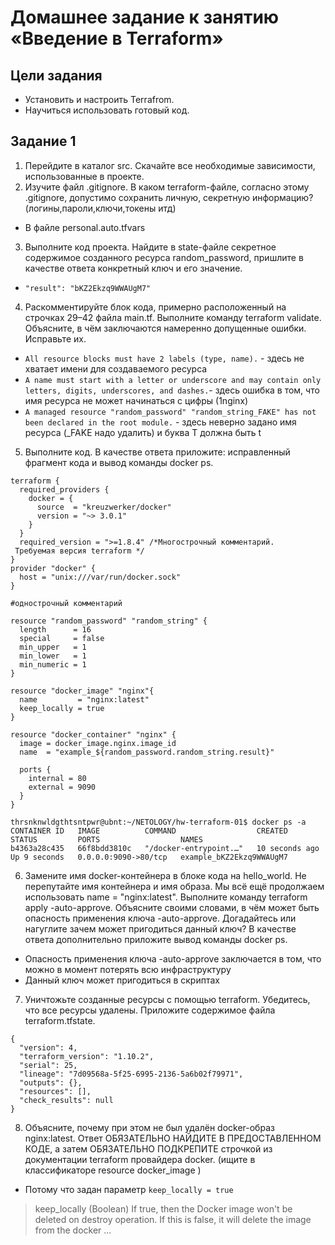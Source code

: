 # Домашнее задание к занятию «Введение в Terraform»
## Цели задания

- Установить и настроить Terrafrom.
- Научиться использовать готовый код.


## Задание 1

1. Перейдите в каталог src. Скачайте все необходимые зависимости, использованные в проекте.
2. Изучите файл .gitignore. В каком terraform-файле, согласно этому .gitignore, допустимо сохранить личную, секретную информацию?(логины,пароли,ключи,токены итд)
- В файле personal.auto.tfvars
3. Выполните код проекта. Найдите в state-файле секретное содержимое созданного ресурса random_password, пришлите в качестве ответа конкретный ключ и его значение.
- `"result": "bKZ2Ekzq9WWAUgM7"`
4. Раскомментируйте блок кода, примерно расположенный на строчках 29–42 файла main.tf. Выполните команду terraform validate. Объясните, в чём заключаются намеренно допущенные ошибки. Исправьте их.
- `All resource blocks must have 2 labels (type, name).` - здесь не хватает имени для создаваемого ресурса
- `A name must start with a letter or underscore and may contain only letters, digits, underscores, and dashes.`- здесь ошибка в том, что имя ресурса не может начинаться с цифры (1nginx)
- `A managed resource "random_password" "random_string_FAKE" has not been declared in the root module.` - здесь неверно задано имя ресурса (_FAKE надо удалить) и буква T должна быть t
5. Выполните код. В качестве ответа приложите: исправленный фрагмент кода и вывод команды docker ps.
```
terraform {
  required_providers {
    docker = {
      source  = "kreuzwerker/docker"
      version = "~> 3.0.1"
    }
  }
  required_version = ">=1.8.4" /*Многострочный комментарий.
 Требуемая версия terraform */
}
provider "docker" {
  host = "unix:///var/run/docker.sock"
}

#однострочный комментарий

resource "random_password" "random_string" {
  length      = 16
  special     = false
  min_upper   = 1
  min_lower   = 1
  min_numeric = 1
}

resource "docker_image" "nginx"{
  name         = "nginx:latest"
  keep_locally = true
}

resource "docker_container" "nginx" {
  image = docker_image.nginx.image_id
  name  = "example_${random_password.random_string.result}"

  ports {
    internal = 80
    external = 9090
  }
}
```

```
thrsnknwldgthtsntpwr@ubnt:~/NETOLOGY/hw-terraform-01$ docker ps -a
CONTAINER ID   IMAGE          COMMAND                  CREATED          STATUS         PORTS                  NAMES
b4363a28c435   66f8bdd3810c   "/docker-entrypoint.…"   10 seconds ago   Up 9 seconds   0.0.0.0:9090->80/tcp   example_bKZ2Ekzq9WWAUgM7
```

6. Замените имя docker-контейнера в блоке кода на hello_world. Не перепутайте имя контейнера и имя образа. Мы всё ещё продолжаем использовать name = "nginx:latest". Выполните команду terraform apply -auto-approve. Объясните своими словами, в чём может быть опасность применения ключа -auto-approve. Догадайтесь или нагуглите зачем может пригодиться данный ключ? В качестве ответа дополнительно приложите вывод команды docker ps.
- Опасность применения ключа -auto-approve заключается в том, что можно в момент потерять всю инфраструктуру
- Данный ключ может пригодиться в скриптах
7. Уничтожьте созданные ресурсы с помощью terraform. Убедитесь, что все ресурсы удалены. Приложите содержимое файла terraform.tfstate.
```
{
  "version": 4,
  "terraform_version": "1.10.2",
  "serial": 25,
  "lineage": "7d09568a-5f25-6995-2136-5a6b02f79971",
  "outputs": {},
  "resources": [],
  "check_results": null
}
```
8. Объясните, почему при этом не был удалён docker-образ nginx:latest. Ответ ОБЯЗАТЕЛЬНО НАЙДИТЕ В ПРЕДОСТАВЛЕННОМ КОДЕ, а затем ОБЯЗАТЕЛЬНО ПОДКРЕПИТЕ строчкой из документации terraform провайдера docker. (ищите в классификаторе resource docker_image )
- Потому что задан параметр `keep_locally = true`
> keep_locally (Boolean) If true, then the Docker image won't be deleted on destroy operation. If this is false, it will delete the image from the docker ...
